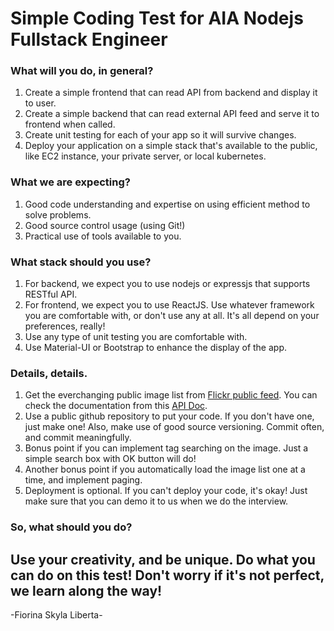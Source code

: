 # Simple Coding Test for AIA Nodejs Fullstack Engineer

### What will you do, in general?

1. Create a simple frontend that can read API from backend and display it to user.
2. Create a simple backend that can read external API feed and serve it to frontend when called.
3. Create unit testing for each of your app so it will survive changes.
4. Deploy your application on a simple stack that's available to the public, like EC2 instance, your private server, or local kubernetes.

### What we are expecting?

1. Good code understanding and expertise on using efficient method to solve problems.
2. Good source control usage (using Git!)
3. Practical use of tools available to you.

### What stack should you use?

1. For backend, we expect you to use nodejs or expressjs that supports RESTful API. 
2. For frontend, we expect you to use ReactJS. Use whatever framework you are comfortable with, or don't use any at all. 
   It's all depend on your preferences, really!
3. Use any type of unit testing you are comfortable with.
4. Use Material-UI or Bootstrap to enhance the display of the app.

### Details, details.

1. Get the everchanging public image list from [Flickr public feed](https://api.flickr.com/services/feeds/photos_public.gne). 
   You can check the documentation from this [API Doc](http://www.flickr.com/services/feeds/).
2. Use a public github repository to put your code. If you don't have one, just make one! Also, make use of good source versioning. 
   Commit often, and commit meaningfully.
3. Bonus point if you can implement tag searching on the image. Just a simple search box with OK button will do! 
4. Another bonus point if you automatically load the image list one at a time, and implement paging.
5. Deployment is optional. If you can't deploy your code, it's okay! Just make sure that you can demo it to us when we do the interview.

### So, what should you do?

## Use your creativity, and be unique. Do what you can do on this test! Don't worry if it's not perfect, we learn along the way!

-Fiorina Skyla Liberta-